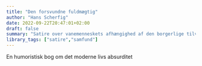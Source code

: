 ```yaml
---
title: "Den forsvundne fuldmægtig"
author: "Hans Scherfig"
date: 2022-09-22T20:47:01+02:00
draft: false
summary: "Satire over vanemenneskets afhængighed af den borgerlige tilværelses konvention og disciplin."
library_tags: ["satire","samfund"]
---
```


En humoristisk bog om det moderne livs absurditet

